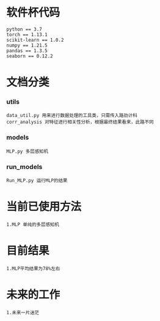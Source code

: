 # 软件杯代码
```angular2html
python == 3.7
torch == 1.13.1
scikit-learn == 1.0.2
numpy == 1.21.5
pandas == 1.3.5
seaborn == 0.12.2
```

# 文档分类
### utils
```angular2html
data_util.py 用来进行数据处理的工具类，只需传入路劲计科
corr_analysis 对特征进行相关性分析，根据最终结果看来，此路不同
```
### models
```angular2html
MLP.py 多层感知机
```
### run_models
```angular2html
Run_MLP.py 运行MLP的结果
```

# 当前已使用方法
```angular2html
1.MLP 单纯的多层感知机
```

# 目前结果
```angular2html
1.MLP平均结果为78%左右
```

# 未来的工作
```angular2html
1.未来一片迷茫
```

